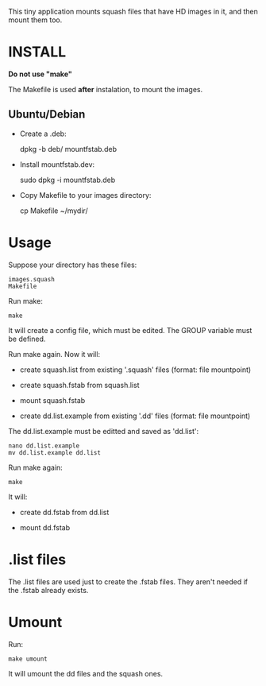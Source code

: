 This tiny application mounts squash files that have HD images in it, 
and then mount them too.

INSTALL
=======

**Do not use "make"**

The Makefile is used **after** instalation, to mount the images.

Ubuntu/Debian
-------------
- Create a .deb:

    dpkg -b deb/ mountfstab.deb

- Install mountfstab.dev:

    sudo dpkg -i mountfstab.deb

- Copy Makefile to your images directory:

    cp Makefile ~/mydir/

Usage
=====
Suppose your directory has these files:

    images.squash
    Makefile

Run make:

    make

It will create a config file, which must be edited.
The GROUP variable must be defined.

Run make again. Now it will:

- create squash.list from existing '.squash' files (format: file mountpoint)

- create squash.fstab from squash.list

- mount squash.fstab

- create dd.list.example from existing '.dd' files (format: file mountpoint)

The dd.list.example must be editted and saved as 'dd.list':

    nano dd.list.example
    mv dd.list.example dd.list

Run make again:

    make

It will:

- create dd.fstab from dd.list

- mount dd.fstab

.list files
===========
The .list files are used just to create the .fstab files. They aren't 
needed if the .fstab already exists.

Umount
======

Run:

    make umount

It will umount the dd files and the squash ones.